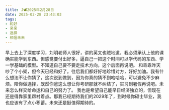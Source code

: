 ```yaml
---
title: J🕊️2025年2月28日
date: 2025-02-28 23:43:03
tags:
- 和好
- 亲亲
- 选择
- 相信未来
---
```

早上去上了深度学习，刘明老师人很好，讲的英文也贼地道，我必须承认上他的课确实能学到东西。但感觉要付出好多，逼自己一把这个时间可以学代码的东西、学一学基础的模型。不知道自己要不要走技术方向，这个后面再说吧。
和乖乖昨天吵了个小架，但今天已经和好了。往后我们都好好地珍惜对方，好好加油。我有什么想法不让你猜了，这次说到做到，因为你真的猜不到哈哈哈，可以避免不少麻烦。陪你做选择，既然你爸这么想让你考研那就不纠结了，实习到暑假再说吧。未来怎么样交给命运和自己的努力了。
我也是希望自己能早日经济独立的，但现在还是得靠家里帮衬着点。那我已经期待我们的2029年了，到时候你硕士毕业，我也应该有了点小积蓄。未来还是挺值得期待的。